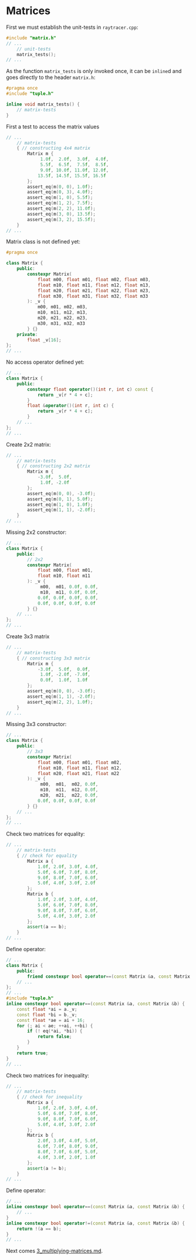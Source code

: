 # Matrices

First we must establish the unit-tests in `raytracer.cpp`:

```c++
#include "matrix.h"
// ...
	// unit-tests
	matrix_tests();
// ...
```

As the function `matrix_tests` is only invoked once, it can be `inline`d and
goes directly to the header `matrix.h`:

```c++
#pragma once
#include "tuple.h"

inline void matrix_tests() {
	// matrix-tests
}
```

First a test to access the matrix values

```c++
// ...
	// matrix-tests
	{ // constructing 4x4 matrix
		Matrix m {
			 1.0f,  2.0f,  3.0f,  4.0f,
			 5.5f,  6.5f,  7.5f,  8.5f,
			 9.0f, 10.0f, 11.0f, 12.0f,
			13.5f, 14.5f, 15.5f, 16.5f
		};
		assert_eq(m(0, 0), 1.0f);
		assert_eq(m(0, 3), 4.0f);
		assert_eq(m(1, 0), 5.5f);
		assert_eq(m(1, 2), 7.5f);
		assert_eq(m(2, 2), 11.0f);
		assert_eq(m(3, 0), 13.5f);
		assert_eq(m(3, 2), 15.5f);
	}
// ...
```

Matrix class is not defined yet:

```c++
#pragma once

class Matrix {
	public:
		constexpr Matrix(
			float m00, float m01, float m02, float m03,
			float m10, float m11, float m12, float m13,
			float m20, float m21, float m22, float m23,
			float m30, float m31, float m32, float m33
		): _v {
			m00, m01, m02, m03,
			m10, m11, m12, m13,
			m20, m21, m22, m23,
			m30, m31, m32, m33
		} {}
	private:
		float _v[16];
};
// ...
```

No access operator defined yet:

```c++
// ...
class Matrix {
	public:
		constexpr float operator()(int r, int c) const {
			return _v[r * 4 + c];
		}
		float &operator()(int r, int c) {
			return _v[r * 4 + c];
		}
	// ...
};
// ...
```

Create 2x2 matrix:


```c++
// ...
	// matrix-tests
	{ // constructing 2x2 matrix
		Matrix m {
			-3.0f,  5.0f,
			 1.0f, -2.0f
		};
		assert_eq(m(0, 0), -3.0f);
		assert_eq(m(0, 1), 5.0f);
		assert_eq(m(1, 0), 1.0f);
		assert_eq(m(1, 1), -2.0f);
	}
// ...
```

Missing 2x2 constructor:

```c++
// ...
class Matrix {
	public:
		// 2x2
		constexpr Matrix(
			float m00, float m01,
			float m10, float m11
		): _v {
			 m00,  m01, 0.0f, 0.0f,
			 m10,  m11, 0.0f, 0.0f,
			0.0f, 0.0f, 0.0f, 0.0f,
			0.0f, 0.0f, 0.0f, 0.0f
		} {}
	// ...
};
// ...
```

Create 3x3 matrix


```c++
// ...
	// matrix-tests
	{ // constructing 3x3 matrix
		Matrix m {
			-3.0f,  5.0f,  0.0f,
			 1.0f, -2.0f, -7.0f,
			 0.0f,  1.0f,  1.0f
		};
		assert_eq(m(0, 0), -3.0f);
		assert_eq(m(1, 1), -2.0f);
		assert_eq(m(2, 2), 1.0f);
	}
// ...
```

Missing 3x3 constructor:

```c++
// ...
class Matrix {
	public:
		// 3x3
		constexpr Matrix(
			float m00, float m01, float m02,
			float m10, float m11, float m12,
			float m20, float m21, float m22
		): _v {
			 m00,  m01,  m02, 0.0f,
			 m10,  m11,  m12, 0.0f,
			 m20,  m21,  m22, 0.0f,
			0.0f, 0.0f, 0.0f, 0.0f
		} {}
	// ...
};
// ...
```

Check two matrices for equality:


```c++
// ...
	// matrix-tests
	{ // check for equality
		Matrix a {
			1.0f, 2.0f, 3.0f, 4.0f,
			5.0f, 6.0f, 7.0f, 8.0f,
			9.0f, 8.0f, 7.0f, 6.0f,
			5.0f, 4.0f, 3.0f, 2.0f
		};
		Matrix b {
			1.0f, 2.0f, 3.0f, 4.0f,
			5.0f, 6.0f, 7.0f, 8.0f,
			9.0f, 8.0f, 7.0f, 6.0f,
			5.0f, 4.0f, 3.0f, 2.0f
		};
		assert(a == b);
	}
// ...
```

Define operator:

```c++
// ...
class Matrix {
	public:
		friend constexpr bool operator==(const Matrix &a, const Matrix &b);
	// ...
};
// ...
#include "tuple.h"
inline constexpr bool operator==(const Matrix &a, const Matrix &b) {
	const float *ai = a._v;
	const float *bi = b._v;
	const float *ae = ai + 16;
	for (; ai < ae; ++ai, ++bi) {
		if (! eq(*ai, *bi)) {
			return false;
		}
	}
	return true;
}
// ...
```

Check two matrices for inequality:

```c++
// ...
	// matrix-tests
	{ // check for inequality
		Matrix a {
			1.0f, 2.0f, 3.0f, 4.0f,
			5.0f, 6.0f, 7.0f, 8.0f,
			9.0f, 8.0f, 7.0f, 6.0f,
			5.0f, 4.0f, 3.0f, 2.0f
		};
		Matrix b {
			2.0f, 3.0f, 4.0f, 5.0f,
			6.0f, 7.0f, 8.0f, 9.0f,
			8.0f, 7.0f, 6.0f, 5.0f,
			4.0f, 3.0f, 2.0f, 1.0f
		};
		assert(a != b);
	}
// ...
```

Define operator:

```c++
// ...
inline constexpr bool operator==(const Matrix &a, const Matrix &b) {
	// ...
}
inline constexpr bool operator!=(const Matrix &a, const Matrix &b) {
	return !(a == b);
}
// ...
```

Next comes
[3_multiplying-matrices.md](./3_multiplying-matrices.md).

